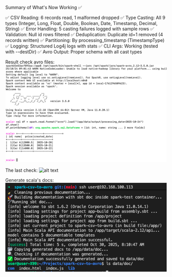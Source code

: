Summary of What's Now Working ✅

✅ CSV Reading: 6 records read, 1 malformed dropped
✅ Type Casting: All 9 types (Integer, Long, Float, Double, Boolean, Date, Timestamp, Decimal, String)
✅ Error Handling: 5 casting failures logged with sample rows
✅ Validation: Null id rows filtered
✅ Deduplication: Duplicate id=1 removed (4 records written)
✅ Partitioning: By processing_timestamp (TimestampType)
✅ Logging: Structured Log4j logs with stats
✅ CLI Args: Working (tested with --destDir)
✅ Avro Output: Proper schema with all cast types



Result check avro files:
![alt text](images/result_avro_file.png)

The last check: 
![alt text](result_avro_file2.png)

Generate scala's docs:
![alt text](images/generation_scala_doc.png)